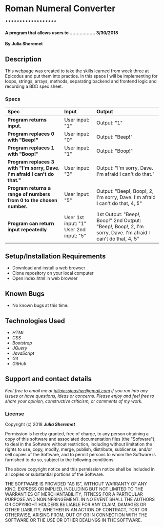 # Roman Numeral Converter ..................

#### A program that allows users to .................. 3/30/2018

#### By **Julia Sheremet**

## Description

This webpage was created to take the skills learned from week three at Epicodus and put them into practice. In this space I will be implementing for loops, strings, arrays, methods, separating backend and frontend logic and recording a BDD spec sheet.


### Specs
| Spec | Input | Output |
| :-------------     | :------------- | :------------- |
| **Program returns input.** | User input: "1" | Output: "1"|
| **Program replaces 0 with "Beep!"** | User input: "0" | Output: "Beep!" |
| **Program replaces 1 with "Boop!"** | User input: "1" | Output: "Boop!" |
| **Program replaces 3 with "I'm sorry, Dave. I'm afraid I can't do that."** | User input: "3" | Output: "I'm sorry, Dave. I'm afraid I can't do that." |
| **Program returns a range of numbers from 0 to the chosen number.** | User input: "5" | Output: "Beep!, Boop!, 2, I'm sorry, Dave. I'm afraid I can't do that, 4, 5" |
| **Program can return input repeatedly** | User 1st input: "1" User 2nd input: "5" | 1st Output: "Beep!, Boop!" 2nd Output: "Beep!, Boop!, 2, I'm sorry, Dave. I'm afraid I can't do that, 4, 5" |


## Setup/Installation Requirements

* Download and install a web browser
* Clone repository on your local computer
* Open index.html in web browser

## Known Bugs
* No known bugs at this time.

## Technologies Used
* _HTML_
* _CSS_
* _Bootstrap_
* _JQuery_
* _JavaScript_
* _Git_
* _GitHub_

## Support and contact details

_Feel free to email me at [juliajessicasher@gmail.com](mailto:juliajessicasher@gmail.com) if you run into any issues or have questions, ideas or concerns. Please enjoy and feel free to share your opinion, constructive criticism, or comments of my work._

### License

Copyright (c) 2018 ****_Julia Sheremet_****

Permission is hereby granted, free of charge, to any person obtaining a copy of this software and associated documentation files (the "Software"), to deal in the Software without restriction, including without limitation the rights to use, copy, modify, merge, publish, distribute, sublicense, and/or sell copies of the Software, and to permit persons to whom the Software is furnished to do so, subject to the following conditions:

The above copyright notice and this permission notice shall be included in all copies or substantial portions of the Software.

THE SOFTWARE IS PROVIDED "AS IS", WITHOUT WARRANTY OF ANY KIND, EXPRESS OR IMPLIED, INCLUDING BUT NOT LIMITED TO THE WARRANTIES OF MERCHANTABILITY, FITNESS FOR A PARTICULAR PURPOSE AND NONINFRINGEMENT. IN NO EVENT SHALL THE AUTHORS OR COPYRIGHT HOLDERS BE LIABLE FOR ANY CLAIM, DAMAGES OR OTHER LIABILITY, WHETHER IN AN ACTION OF CONTRACT, TORT OR OTHERWISE, ARISING FROM, OUT OF OR IN CONNECTION WITH THE SOFTWARE OR THE USE OR OTHER DEALINGS IN THE SOFTWARE.
